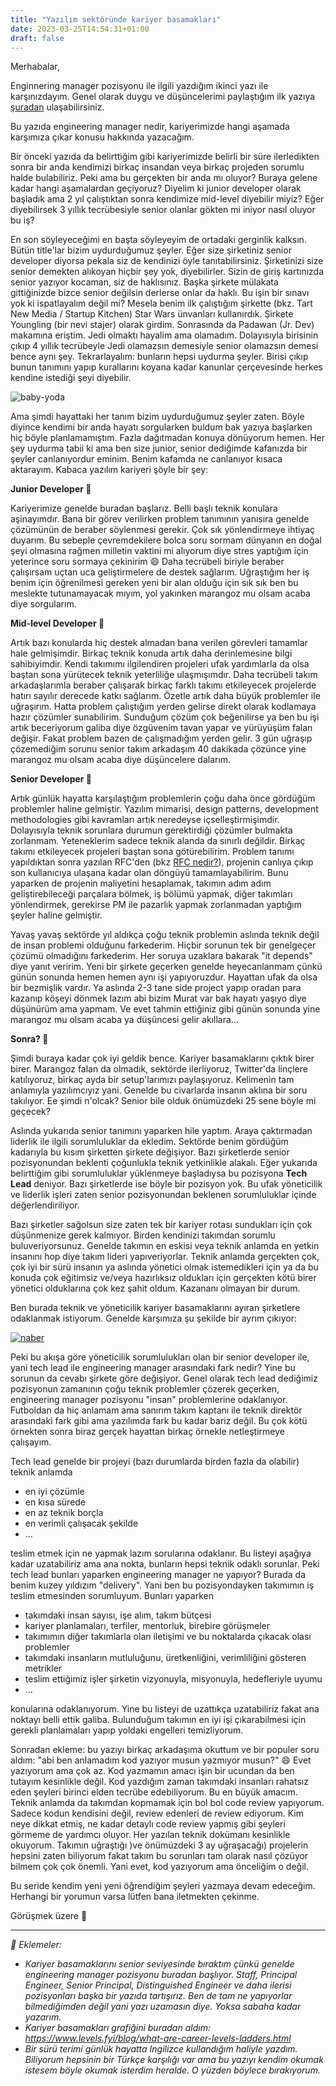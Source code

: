 ```yaml
---
title: "Yazılım sektöründe kariyer basamakları"
date: 2023-03-25T14:54:31+01:00
draft: false
---
```

Merhabalar,

Enginnering manager pozisyonu ile ilgili yazdığım ikinci yazı ile karşınızdayım. Genel olarak duygu ve düşüncelerimi paylaştığım ilk yazıya [şuradan](/posts/engineering-manager) ulaşabilirsiniz.

Bu yazıda engineering manager nedir, kariyerimizde hangi aşamada karşımıza çıkar konusu hakkında yazacağım.

Bir önceki yazıda da belirttiğim gibi kariyerimizde belirli bir süre ilerledikten sonra bir anda kendimizi birkaç insandan veya birkaç projeden sorumlu halde bulabiliriz. Peki ama bu gerçekten bir anda mı oluyor? Buraya gelene kadar hangi aşamalardan geçiyoruz? Diyelim ki junior developer olarak başladık ama 2 yıl çalıştıktan sonra kendimize mid-level diyebilir miyiz? Eğer diyebilirsek 3 yıllık tecrübesiyle senior olanlar gökten mi iniyor nasıl oluyor bu iş?

En son söyleyeceğimi en başta söyleyeyim de ortadaki gerginlik kalksın. Bütün title'lar bizim uydurduğumuz şeyler. Eğer size şirketiniz senior developer diyorsa pekala siz de kendinizi öyle tanıtabilirsiniz. Şirketinizi size senior demekten alıkoyan hiçbir şey yok, diyebilirler. Sizin de giriş kartınızda senior yazıyor kocaman, siz de haklısınız. Başka şirkete mülakata gittiğinizde bizce senior değilsin derlerse onlar da haklı. Bu işin bir sınavı yok ki ispatlayalım değil mi? Mesela benim ilk çalıştığım şirkette (bkz. Tart New Media / Startup Kitchen) Star Wars ünvanları kullanırdık. Şirkete Youngling (bir nevi stajer) olarak girdim. Sonrasında da Padawan (Jr. Dev) makamına eriştim. Jedi olmaktı hayalim ama olamadım. Dolayısıyla birisinin çıkıp 4 yıllık tecrübeyle Jedi olamazsın demesiyle senior olamazsın demesi bence aynı şey. Tekrarlayalım: bunların hepsi uydurma şeyler. Birisi çıkıp bunun tanımını yapıp kurallarını koyana kadar kanunlar çerçevesinde herkes kendine istediği şeyi diyebilir.

![baby-yoda](https://media.giphy.com/media/krkrHAEodHgzP72rTI/giphy.gif)

Ama şimdi hayattaki her tanım bizim uydurduğumuz şeyler zaten. Böyle diyince kendimi bir anda hayatı sorgularken buldum bak yazıya başlarken hiç böyle planlamamıştım. Fazla dağıtmadan konuya dönüyorum hemen. Her şey uydurma tabii ki ama ben size junior, senior dediğimde kafanızda bir şeyler canlanıyordur eminim. Benim kafamda ne canlanıyor kısaca aktarayım. Kabaca yazılım kariyeri şöyle bir şey:

**Junior Developer 🐣**

Kariyerimize genelde buradan başlarız. Belli başlı teknik konulara aşinayımdır. Bana bir görev verilirken problem tanımının yanısıra genelde çözümünün de beraber söylenmesi gerekir. Çok sık yönlendirmeye ihtiyaç duyarım. Bu sebeple çevremdekilere bolca soru sormam dünyanın en doğal şeyi olmasına rağmen milletin vaktini mi alıyorum diye stres yaptığım için yeterince soru sormaya çekinirim 😄 Daha tecrübeli biriyle beraber çalışırsam uçtan uca geliştirmelere de destek sağlarım. Uğraştığım her iş benim için öğrenilmesi gereken yeni bir alan olduğu için sık sık ben bu meslekte tutunamayacak mıyım, yol yakınken marangoz mu olsam acaba diye sorgularım.

**Mid-level Developer 🐥**

Artık bazı konularda hiç destek almadan bana verilen görevleri tamamlar hale gelmişimdir. Birkaç teknik konuda artık daha derinlemesine bilgi sahibiyimdir. Kendi takımımı ilgilendiren projeleri ufak yardımlarla da olsa baştan sona yürütecek teknik yeterliliğe ulaşmışımdır. Daha tecrübeli takım arkadaşlarımla beraber çalışarak birkaç farklı takımı etkileyecek projelerde hatırı sayılır derecede katkı sağlarım. Özetle artık daha büyük problemler ile uğraşırım. Hatta problem çalıştığım yerden gelirse direkt olarak kodlamaya hazır çözümler sunabilirim. Sunduğum çözüm çok beğenilirse ya ben bu işi artık beceriyorum galiba diye özgüvenim tavan yapar ve yürüyüşüm falan değişir. Fakat problem bazen de çalışmadığım yerden gelir. 3 gün uğraşıp çözemediğim sorunu senior takım arkadaşım 40 dakikada çözünce yine marangoz mu olsam acaba diye düşüncelere dalarım.

**Senior Developer 🐔**

Artık günlük hayatta karşılaştığım problemlerin çoğu daha önce gördüğüm problemler haline gelmiştir. Yazılım mimarisi, design patterns, development methodologies gibi kavramları artık neredeyse içselleştirmişimdir. Dolayısıyla teknik sorunlara durumun gerektirdiği çözümler bulmakta zorlanmam. Yeteneklerim sadece teknik alanda da sınırlı değildir. Birkaç takımı etkileyecek projeleri baştan sona götürebilirim. Problem tanımı yapıldıktan sonra yazılan RFC'den (bkz [RFC nedir?](https://en.wikipedia.org/wiki/Request_for_Comments)), projenin canlıya çıkıp son kullanıcıya ulaşana kadar olan döngüyü tamamlayabilirim. Bunu yaparken de projenin maliyetini hesaplamak, takımın adım adım geliştirebileceği parçalara bölmek, iş bölümü yapmak, diğer takımları yönlendirmek, gerekirse PM ile pazarlık yapmak zorlanmadan yaptığım şeyler haline gelmiştir.

Yavaş yavaş sektörde yıl aldıkça çoğu teknik problemin aslında teknik değil de insan problemi olduğunu farkederim. Hiçbir sorunun tek bir genelgeçer çözümü olmadığını farkederim. Her soruya uzaklara bakarak "it depends" diye yanıt veririm. Yeni bir şirkete geçerken genelde heyecanlanmam çünkü günün sonunda hemen hemen aynı işi yapıyoruzdur. Hayattan ufak da olsa bir bezmişlik vardır. Ya aslında 2-3 tane side project yapıp oradan para kazanıp köşeyi dönmek lazım abi bizim Murat var bak hayatı yaşıyo diye düşünürüm ama yapmam. Ve evet tahmin ettiğiniz gibi günün sonunda yine marangoz mu olsam acaba ya düşüncesi gelir akıllara...

**Sonra? 🦕**

Şimdi buraya kadar çok iyi geldik bence. Kariyer basamaklarını çıktık birer birer. Marangoz falan da olmadık, sektörde ilerliyoruz, Twitter'da linçlere katılıyoruz, birkaç ayda bir setup'larımızı paylaşıyoruz. Kelimenin tam anlamıyla yazılımcıyız yani. Genelde bu civarlarda insanın aklına bir soru takılıyor. Ee şimdi n'olcak? Senior bile olduk önümüzdeki 25 sene böyle mi geçecek?

Aslında yukarıda senior tanımını yaparken hile yaptım. Araya çaktırmadan liderlik ile ilgili sorumluluklar da ekledim. Sektörde benim gördüğüm kadarıyla bu kısım şirketten şirkete değişiyor. Bazı şirketlerde senior pozisyonundan beklenti çoğunlukla teknik yetkinlikle alakalı. Eğer yukarıda belirttiğim gibi sorumluluklar yüklenmeye başladıysa bu pozisyona **Tech Lead** deniyor. Bazı şirketlerde ise böyle bir pozisyon yok. Bu ufak yöneticilik ve liderlik işleri zaten senior pozisyonundan beklenen sorumluluklar içinde değerlendiriliyor.

Bazı şirketler sağolsun size zaten tek bir kariyer rotası sundukları için çok düşünmenize gerek kalmıyor. Birden kendinizi takımdan sorumlu buluveriyorsunuz. Genelde takımın en eskisi veya teknik anlamda en yetkin insanını hop diye takım lideri yapıveriyorlar. Teknik anlamda gerçekten çok, çok iyi bir sürü insanın ya aslında yönetici olmak istemedikleri için ya da bu konuda çok eğitimsiz ve/veya hazırlıksız oldukları için gerçekten kötü birer yönetici olduklarına çok kez şahit oldum. Kazananı olmayan bir durum.

Ben burada teknik ve yöneticilik kariyer basamaklarını ayıran şirketlere odaklanmak istiyorum. Genelde karşımıza şu şekilde bir ayrım çıkıyor:

[![naber](https://www.levels.fyi/blog/img/post_images/what-are-career-levels-ladders/dual-career-ladder-ic-vs-management.png)](https://www.levels.fyi/blog/what-are-career-levels-ladders.html)


Peki bu akışa göre yöneticilik sorumlulukları olan bir senior developer ile, yani tech lead ile engineering manager arasındaki fark nedir? Yine bu sorunun da cevabı şirkete göre değişiyor. Genel olarak tech lead dediğimiz pozisyonun zamanının çoğu teknik problemler çözerek geçerken, engineering manager pozisyonu "insan" problemlerine odaklanıyor. Futboldan da hiç anlamam ama sanırım takım kaptanı ile teknik direktör arasındaki fark gibi ama yazılımda fark bu kadar bariz değil. Bu çok kötü örnekten sonra biraz gerçek hayattan birkaç örnekle netleştirmeye çalışayım.

Tech lead genelde bir projeyi (bazı durumlarda birden fazla da olabilir) teknik anlamda
 - en iyi çözümle
 - en kısa sürede
 - en az teknik borçla
 - en verimli çalışacak şekilde
 - ...

teslim etmek için ne yapmak lazım sorularına odaklanır. Bu listeyi aşağıya kadar uzatabiliriz ama ana nokta, bunların hepsi teknik odaklı sorunlar. Peki tech lead bunları yaparken engineering manager ne yapıyor? Burada da benim kuzey yıldızım "delivery". Yani ben bu pozisyondayken takımımın iş teslim etmesinden sorumluyum. Bunları yaparken
 - takımdaki insan sayısı, işe alım, takım bütçesi
 - kariyer planlamaları, terfiler, mentorluk, birebire görüşmeler
 - takımımın diğer takımlarla olan iletişimi ve bu noktalarda çıkacak olası problemler
 - takımdaki insanların mutluluğunu, üretkenliğini, verimliliğini gösteren metrikler
 - teslim ettiğimiz işler şirketin vizyonuyla, misyonuyla, hedefleriyle uyumu
 - ...

konularına odaklanıyorum. Yine bu listeyi de uzattıkça uzatabiliriz fakat ana noktayı belli ettik galiba. Bulunduğum takımın en iyi işi çıkarabilmesi için gerekli planlamaları yapıp yoldaki engelleri temizliyorum.

Sonradan ekleme: bu yazıyı birkaç arkadaşıma okuttum ve bir populer soru aldım: "abi ben anlamadım kod yazıyor musun yazmıyor musun?" 😄 Evet yazıyorum ama çok az. Kod yazmamın amacı işin bir ucundan da ben tutayım kesinlikle değil. Kod yazdığım zaman takımdaki insanları rahatsız eden şeyleri birinci elden tecrübe edebiliyorum. Bu en büyük amacım. Teknik anlamda da takımdan kopmamak için bol bol code review yapıyorum. Sadece kodun kendisini değil, review edenleri de review ediyorum. Kim neye dikkat etmiş, ne kadar detaylı code review yapmış gibi şeyleri görmeme de yardımcı oluyor. Her yazılan teknik dokümanı kesinlikle okuyorum. Takımın uğraştığı )ve önümüzdeki 3 ay uğraşacağı) projelerin hepsini zaten biliyorum fakat takım bu sorunları tam olarak nasıl çözüyor bilmem çok çok önemli. Yani evet, kod yazıyorum ama önceliğim o değil.

Bu seride kendim yeni yeni öğrendiğim şeyleri yazmaya devam edeceğim. Herhangi bir yorumun varsa lütfen bana iletmekten çekinme.

Görüşmek üzere 🙌

---

*:memo: Eklemeler:*
- *Kariyer basamaklarını senior seviyesinde bıraktım çünkü genelde engineering manager pozisyonu buradan başlıyor. Staff, Principal Engineer, Senior Principal, Distinguished Engineer ve daha ilerisi pozisyonları başka bir yazıda tartışırız. Ben de tam ne yapıyorlar bilmediğimden değil yani yazı uzamasın diye. Yoksa sabaha kadar yazarım.*
- *Kariyer basamakları grafiğini buradan aldım: https://www.levels.fyi/blog/what-are-career-levels-ladders.html*
- *Bir sürü terimi günlük hayatta Ingilizce kullandığım haliyle yazdım. Biliyorum hepsinin bir Türkçe karşılığı var ama bu yazıyı kendim okumak istesem böyle okumak isterdim heralde. O yüzden böylece bırakıyorum.*
